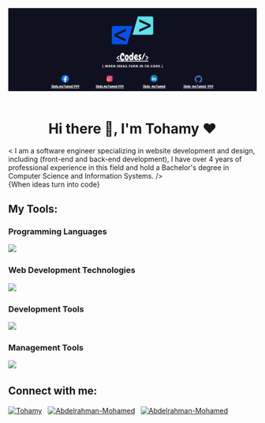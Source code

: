 <div align="center">
 <img src="https://github.com/3bdo-mo7amed-999/logo1.png/blob/%D8%B1%D8%A6%D9%8A%D8%B3%D9%8A/2.png?raw=true" />  
</div>

<br>

<h1 align="center">Hi there 👋, I'm Tohamy ❤️</h1>

< I am a software engineer specializing in website development and design, including (front-end and back-end development), I have over 4 years of professional experience in this field and hold a Bachelor's degree in Computer Science and Information Systems. /> <br>
{When ideas turn into code}

<h2>My Tools:</h2>

<h3>Programming Languages</h3>
<p>
  <a href="https://www.linkedin.com/in/ahmed-tohamy-355171286/" target="_blank">
    <img src="https://skillicons.dev/icons?i=js,ts,php,python,c,cpp,bash,md" />
  </a>
</p>

<h3>Web Development Technologies</h3>
<p>
  <a href="https://www.linkedin.com/in/ahmed-tohamy-355171286/" target="_blank">
    <img src="https://skillicons.dev/icons?i=html,css,bootstrap,tailwind,babel,react,redux,vite,wordpress,nodejs,laravel,postgres" />
  </a>
</p>

<!-- <h3>Desktop Development Technologies</h3>
<p>
  <a href="https://www.linkedin.com/in/3bdo-mo7amed/" target="_blank">
    <img src="https://skillicons.dev/icons?i=electron,tauri" />
  </a>
</p> -->

<h3>Development Tools</h3>
<p>
  <a href="https://www.linkedin.com/in/ahmed-tohamy-355171286/" target="_blank">
    <img src="https://skillicons.dev/icons?i=windows,ubuntu,linux,kali,powershell,docker,nginx,postman,vim,emacs,vscode,phpstorm,discord,bots,stackoverflow,figma,codepen" />
  </a>
</p>

<h3>Management Tools</h3>
<p>
  <a href="https://www.linkedin.com/in/ahmed-tohamy-355171286/" target="_blank">
    <img src="https://skillicons.dev/icons?i=github,githubactions,azure,gcp,notion,vercel,gmail" />
  </a>
</p>
  
<!--
** Tohamy / Tohamy ** is a ✨ _special_ ✨ repository because its `README.md` (this file) appears on your GitHub profile.

Here are some ideas to get you started:

- 🔭 I’m currently working on ...
- 🌱 I’m currently learning ...
- 👯 I’m looking to collaborate on ...
- 🤔 I’m looking for help with ...
- 💬 Ask me about ...
- 📫 How to reach me: ...
- 😄 Pronouns: ...
- ⚡ Fun fact: ...
  -->

<h2 align="c">Connect with me:</h2>
<p align="left" > 
<a href="https://www.linkedin.com/in/ahmed-tohamy-355171286/" target="_blank"><img align="center" src="https://raw.githubusercontent.com/rahuldkjain/github-profile-readme-generator/master/src/images/icons/Social/linked-in-alt.svg" alt="Tohamy" height="40" width="40" /></a> &nbsp;
<a href="https://www.facebook.com/profile.php?id=100084012159900" target="_blank"><img align="center" src="https://cdn.icon-icons.com/icons2/2429/PNG/512/facebook_logo_icon_147291.png" alt="Abdelrahman-Mohamed" height="40" width="40" /></a> &nbsp;
<a href="https://www.instagram.com/toham7/" target="_blank"><img align="center" src="https://cdn.icon-icons.com/icons2/1584/PNG/512/3721672-instagram_108066.png" alt="Abdelrahman-Mohamed" height="40" width="40" /></a> &nbsp;
 
</p>
